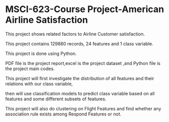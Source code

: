 # MSCI-623-Course Project-American Airline Satisfaction

This project shows related factors to Airline Customer satisfaction.

This project contains 129880 records, 24 features and 1 class variable.
 
This project is done using Python.

PDF file is the project report,excel is the project dataset ,and Python file is the project main codes.

This project will first investigate the distribution of all features and their relations with our class variable,

then will use classification models to predict class variable based on all features and some different subsets of features.

This project will also do clustering on Flight Features and find whether any association rule exists among Respond Features or not.

